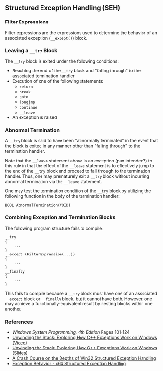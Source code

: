 ## Structured Exception Handling (SEH)

### Filter Expressions

Filter expressions are the expressions used to determine the behavior of an associated exception (`__except()`) block.

### Leaving a `__try` Block

The `__try` block is exited under the following conditions:

- Reaching the end of the `__try` block and "falling through" to the associated termination handler
- Execution of one of the following statements:
    - `return`
    - `break`
    - `goto`
    - `longjmp`
    - `continue`
    - `__leave`
- An exception is raised

### Abnormal Termination

A `__try` block is said to have been "abnormally terminated" in the event that the block is exited in any manner other than "falling through" to the termination handler. 

Note that the `__leave` statement above is an exception (pun intended?) to this rule in that the effect of the `__leave` statement is to effectively jump to the end of the `__try` block and proceed to fall through to the termination handler. Thus, one may prematurely exit a `__try` block without incurring abnormal termination via the `__leave` statement.

One may test the termination condition of the `__try` block by utilizing the following function in the body of the termination handler:

```
BOOL AbnormalTermination(VOID)
```

### Combining Exception and Termination Blocks

The following program structure fails to compile:

```
__try
{
    ...
}
__except (FilterExpression(...))
{
    ...
}
__finally
{
    ...
}
```

This fails to compile because a `__try` block must have one of an associated `__except` block or `__finally` block, but it cannot have both. However, one may achieve a functionally-equivalent result by nesting blocks within one another.

### References

- _Windows System Programming, 4th Edition_ Pages 101-124
- [Unwinding the Stack: Exploring How C++ Exceptions Work on Windows (Video)](https://www.youtube.com/watch?v=COEv2kq_Ht8&t=357s)
- [Unwinding the Stack: Exploring How C++ Exceptions Work on Windows (Slides)](https://github.com/tpn/pdfs/blob/master/2018%20CppCon%20Unwinding%20the%20Stack%20-%20Exploring%20how%20C%2B%2B%20Exceptions%20work%20on%20Windows%20-%20James%20McNellis.pdf)
- [A Crash Course on the Depths of Win32 Structured Exception Handling](http://bytepointer.com/resources/pietrek_crash_course_depths_of_win32_seh.htm)
- [Exception Behavior - x64 Structured Exception Handling](https://www.osronline.com/article.cfm%5Earticle=469.htm)